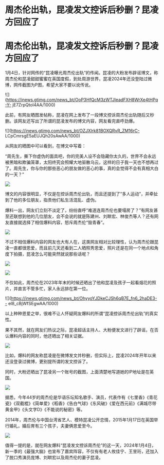 # 周杰伦出轨，昆凌发文控诉后秒删？昆凌方回应了

# 周杰伦出轨，昆凌发文控诉后秒删？昆凌方回应了

1月4日，针对网传的“昆凌曝光周杰伦出轨”的传闻。昆凌的大粉发布辟谣博文，称周杰伦和昆凌甜甜蜜蜜在英国度假，到处周游世界，昆凌2024年还没登陆过微博，网传截图为P图，希望大家不要以讹传讹。

![](https://inews.gtimg.com/news_bt/OoP3HfQcM3zWTJIeadFXH8WrXe4tHPq-Y-
jE7ZrpQtol4AA/1000)

此前，有网友晒图发帖称，昆凌在网上发布了一段博文控诉周杰伦出轨随后又秒删。该网友还写出了所谓的昆凌发布的博文内容，网友看完直呼劲爆。

![](https://inews.gtimg.com/news_bt/OZJXIrk81BOXQRvR_ZM16rC-
LCpCmrsgE5aEUJQh20sAwAA/1000)

从网友的晒图中可以看到，在博文中写着：

“周先生，撕下你虚伪的面具吧，你的完美人设不会隐藏你太久的，世界不会永远被黑暗和欺骗笼罩，太阳终究会照耀大地驱散乌云，这样的日子我一天也不想再过了。周先生，你与你的那些恶心的朋友做的恶心的事，真的会觉得不会有真相大白的一天？”

![](https://inews.gtimg.com/news_bt/Ofa_B1WJvJBClnUr2i5jqmM_5lBjhR2wvxPFIwB4zfICMAA/1000)

博文的内容很明显，不仅是在控诉周杰伦出轨，而且还提到了“多人运动”，并牵扯到了他的多位朋友，指责他们私生活混乱、虚伪。

爆料一出，网友们立刻不淡定了，纷纷直呼“难道连周杰伦也要塌房了？”有网友甚至还联想到他的几位朋友，会不会说的就是陈建州、刘畊宏、林俊杰等人？还有网友直接就选择了相信爆料内容，怒斥周杰伦“毁青春”。

![](https://inews.gtimg.com/news_bt/O5yCIgwvnYJ7K78tIeto39t5TPkkw59JgbuliW0MHE0qoAA/1000)

不过不相信爆料内容的网友也大有人在，这类网友相对比较理性，认为周杰伦跟昆凌一直都很恩爱，而且前几天还看到二人晒照秀恩爱，照片还是在同一个地点和角度下拍摄，昆凌怎么可能突然就说那些话呢？

![](https://inews.gtimg.com/news_bt/OJeGh3i4rYMpmGRqKqdndfuvur1-_bgTokxzyd1cg5bK4AA/1000)

![](https://inews.gtimg.com/news_bt/OWP0iW8FD4ttlFklauv4HkZrdSZIzwhHfQvE_JxWVoFkkAA/1000)

不仅如此，周杰伦在2023年年末的时候还晒出了他和昆凌及孩子一起看烟花的照片，并直言不管多忙，家人永远排在第一位。

![](https://inews.gtimg.com/news_bt/OhyyoYJDkeCJSh6qB7E_fn6_2haDE3--
el8_cBjWfSEgwAA/1000)

以上种种恩爱之举，很难不让人怀疑网友爆料的所谓“昆凌控诉周杰伦出轨”的真实性。

果不其然，就在网友们热议之际，昆凌超话主持人、大粉便发文进行了辟谣，在否认爆料内容的同时，他还晒出了相关证据。

![](https://inews.gtimg.com/news_bt/Ox5hvz1r4vRxc1nfkfrgVD9XUyFi-0_oCrWCU2zK4GoWEAA/1000)

比如，爆料的网友称昆凌是在微博发文并秒删，但实际上，昆凌2024年开年以来还没登录过微博，更别提所谓的发文控诉了。

同时，大粉还晒出了昆凌另一个账号的截图，上面清楚地写道她的IP地址是在英国。

![](https://inews.gtimg.com/news_bt/ORpPJrGaUsWOl18QfDVUgPpHjmQgHOVTEj5Wcku794hCIAA/1000)

据悉，今年44岁的周杰伦是华语乐坛知名歌手、演员，代表作有《七里香》《青花瓷》《双截棍》《简单爱》《稻香》《告白气球》《东风破》《爱在西元前》《满城尽带黄金甲》《头文字D》《不能说的秘密》等。

2014年，周杰伦与中国台湾省艺人、模特昆凌公开恋情，2015年1月17日在英国举行婚礼，婚后育有三个孩子，夫妻俩恩爱至今。

![](https://inews.gtimg.com/news_bt/OOiZ2e8pnNmUh7_9wjgVXvHzJgR6gh9CoDTZCp45lNMMsAA/1000)

值得一提的是，就在网友爆料“昆凌发文控诉周杰伦”的这一天，2024年1月4日，新一季的《最强大脑》也宣布了嘉宾阵容，不仅有有老人攸佳宁、王昱珩，还加入了脱口秀演员庞博、刘畊宏以及周杰伦的妻子昆凌。

